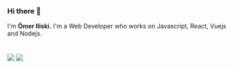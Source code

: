 ### Hi there 👋
I'm **Ömer Iliski.**
I'm a Web Developer who works on Javascript, React, Vuejs and Nodejs.
#
<img src="https://github-readme-stats.vercel.app/api?username=omeriliski&show_icons=true&theme=tokyonight"/>
<img src="https://github-readme-stats.vercel.app/api/top-langs/?username=omeriliski&hide=python"/>
<!--
**omeriliski/omeriliski** is a ✨ _special_ ✨ repository because its `README.md` (this file) appears on your GitHub profile.

Here are some ideas to get you started:

- 🔭 I’m currently working on ...
- 🌱 I’m currently learning ...
- 👯 I’m looking to collaborate on ...
- 🤔 I’m looking for help with ...
- 💬 Ask me about ...
- 📫 How to reach me: ...
- 😄 Pronouns: ...
- ⚡ Fun fact: ...
-->
